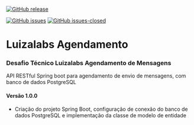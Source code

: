 [![GitHub release](https://img.shields.io/github/release/tiefz/lulabs.svg)](https://GitHub.com/tiefz/lulabs/releases/)

[![GitHub issues](https://img.shields.io/github/issues/tiefz/calculadhora.svg)](https://GitHub.com/tiefz/lulabs/issues/) [![GitHub issues-closed](https://img.shields.io/github/issues-closed/tiefz/lulabs.svg)](https://GitHub.com/tiefz/lulabs/issues?q=is%3Aissue+is%3Aclosed)


# Luizalabs Agendamento
### Desafio Técnico Luizalabs Agendamento de Mensagens
API RESTful Spring boot para agendamento de envio de mensagens, com banco de dados PostgreSQL

#### Versão 1.0.0
- Criação do projeto Spring Boot, configuração de conexão do banco de dados PostgreSQL e implementação da classe de modelo de entidade